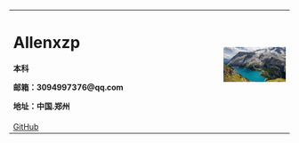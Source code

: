 <table border="0">
  <tr>
    <td width="75%">
      <h1>Allenxzp</h1>
      <p><b>本科</b></p>
      <p><b>邮箱：3094997376@qq.com</b></p>
      <p><b>地址：中国.郑州</b></p>
    </td>
    <td width="25%">
      <img src="/RE4wtd4.jpg" width="100%">
    </td>  
  </tr>
  <tr style=" cospan:2">
    <td >
      <a href="https://github.com/xzp3094997376" target="_blank" rel="noopener">GitHub</a>
    </td>
  </tr>
</table>